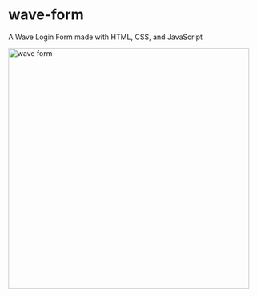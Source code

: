 # wave-form
A Wave Login Form made with HTML, CSS, and JavaScript

<img width="481" alt="wave form" src="https://github.com/JohnnyLouisTech/wave-form/assets/29494723/c83c1a2f-6d4c-4c33-bc76-3353bbf71564">
